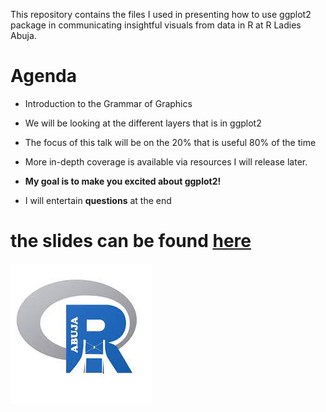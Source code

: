This repository contains the files I used in presenting how to use ggplot2 package in communicating insightful visuals from data in R at R Ladies Abuja.




# **Agenda**

- Introduction to the Grammar of Graphics

- We will be looking at the different layers that is in ggplot2

- The focus of this talk will be on the 20% that is useful 80% of the time

- More in-depth coverage is available via resources I will release later.
  
- **My goal is to make you excited about ggplot2!**


- I will entertain **questions** at the end



# the slides can be found [**here**](https://bb1464.github.io/R-Ladies-Abuja/)





![](img/LOGO.jfif)


